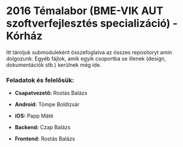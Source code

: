 # 2016 Témalabor (BME-VIK AUT szoftverfejlesztés specializáció) - Kórház

Itt tároljuk submoduleként összefoglalva az összes repositoryt amin dolgozunk.
Egyéb fájlok, amik egyik csoportba se illenek (design, dokumentációk stb.) kerülnek még ide.

### Feladatok és felelősük:

* **Csapatvezető:** Rostás Balázs  



* **Android:** Tömpe Boldizsár
* **iOS:** Papp Máté
* **Backend:** Czap Balázs
* **Frontend:** Rostás Balázs



